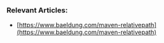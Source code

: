 ### Relevant Articles:

- [https://www.baeldung.com/maven-relativepath](https://www.baeldung.com/maven-relativepath)
